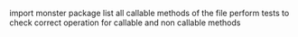 import monster package list all callable methods of the file
perform tests to check correct operation for callable and non callable methods